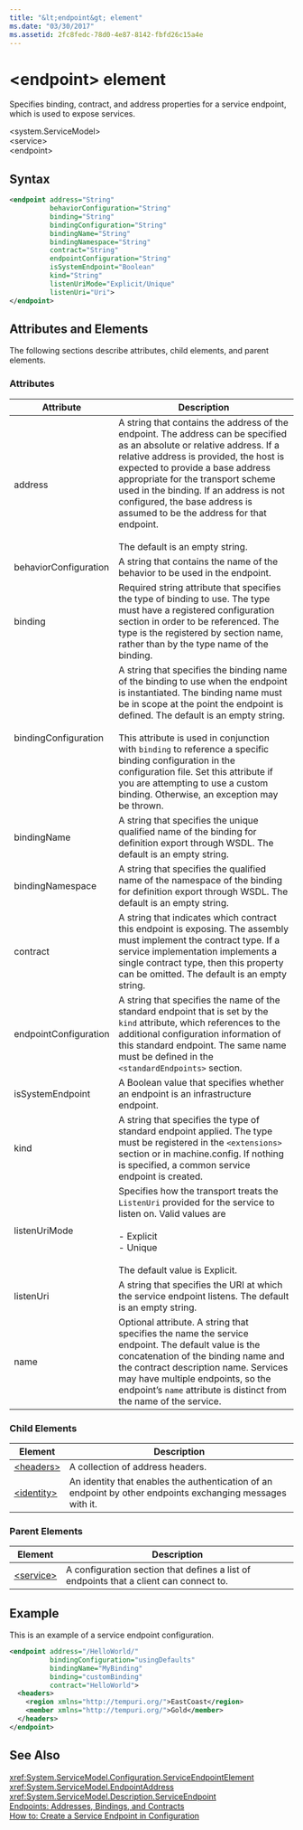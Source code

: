 ```yaml
---
title: "&lt;endpoint&gt; element"
ms.date: "03/30/2017"
ms.assetid: 2fc8fedc-78d0-4e87-8142-fbfd26c15a4e
---
```

# &lt;endpoint&gt; element
Specifies binding, contract, and address properties for a service endpoint, which is used to expose services.  
  
 \<system.ServiceModel>  
\<service>  
\<endpoint>  
  
## Syntax  
  
```xml  
<endpoint address="String"  
          behaviorConfiguration="String"  
          binding="String"  
          bindingConfiguration="String"  
          bindingName="String"  
          bindingNamespace="String"  
          contract="String"  
          endpointConfiguration="String"  
          isSystemEndpoint="Boolean"  
          kind="String"  
          listenUriMode="Explicit/Unique"  
          listenUri="Uri">  
</endpoint>  
```  
  
## Attributes and Elements  
 The following sections describe attributes, child elements, and parent elements.  
  
### Attributes  
  
|Attribute|Description|  
|---------------|-----------------|  
|address|A string that contains the address of the endpoint. The address can be specified as an absolute or relative address. If a relative address is provided, the host is expected to provide a base address appropriate for the transport scheme used in the binding. If an address is not configured, the base address is assumed to be the address for that endpoint.<br /><br /> The default is an empty string.|  
|behaviorConfiguration|A string that contains the name of the behavior to be used in the endpoint.|  
|binding|Required string attribute that specifies the type of binding to use. The type must have a registered configuration section in order to be referenced. The type is the registered by section name, rather than by the type name of the binding.|  
|bindingConfiguration|A string that specifies the binding name of the binding to use when the endpoint is instantiated. The binding name must be in scope at the point the endpoint is defined. The default is an empty string.<br /><br /> This attribute is used in conjunction with `binding` to reference a specific binding configuration in the configuration file. Set this attribute if you are attempting to use a custom binding. Otherwise, an exception may be thrown.|  
|bindingName|A string that specifies the unique qualified name of the binding for definition export through WSDL. The default is an empty string.|  
|bindingNamespace|A string that specifies the qualified name of the namespace of the binding for definition export through WSDL. The default is an empty string.|  
|contract|A string that indicates which contract this endpoint is exposing. The assembly must implement the contract type. If a service implementation implements a single contract type, then this property can be omitted. The default is an empty string.|  
|endpointConfiguration|A string that specifies the name of the standard endpoint that is set by the `kind` attribute, which references to the additional configuration information of this standard endpoint. The same name must be defined in the `<standardEndpoints>` section.|  
|isSystemEndpoint|A Boolean value that specifies whether an endpoint is an infrastructure endpoint.|  
|kind|A string that specifies the type of standard endpoint applied. The type must be registered in the `<extensions>` section or in machine.config. If nothing is specified, a common service endpoint is created.|  
|listenUriMode|Specifies how the transport treats the `ListenUri` provided for the service to listen on. Valid values are<br /><br /> -   Explicit<br />-   Unique<br /><br /> The default value is Explicit.|  
|listenUri|A string that specifies the URI at which the service endpoint listens. The default is an empty string.|  
|name|Optional attribute. A string that specifies the name the service endpoint. The default value is the concatenation of the binding name and the contract description name. Services may have multiple endpoints, so the endpoint’s `name` attribute is distinct from the name of the service.|  
  
### Child Elements  
  
|Element|Description|  
|-------------|-----------------|  
|[\<headers>](../../../../../docs/framework/configure-apps/file-schema/wcf/headers.md)|A collection of address headers.|  
|[\<identity>](../../../../../docs/framework/configure-apps/file-schema/wcf/identity.md)|An identity that enables the authentication of an endpoint by other endpoints exchanging messages with it.|  
  
### Parent Elements  
  
|Element|Description|  
|-------------|-----------------|  
|[\<service>](../../../../../docs/framework/configure-apps/file-schema/wcf/service.md)|A configuration section that defines a list of endpoints that a client can connect to.|  
  
## Example  
 This is an example of a service endpoint configuration.  
  
```xml  
<endpoint address="/HelloWorld/"  
          bindingConfiguration="usingDefaults"  
          bindingName="MyBinding"  
          binding="customBinding"  
          contract="HelloWorld">  
  <headers>  
    <region xmlns="http://tempuri.org/">EastCoast</region>  
    <member xmlns="http://tempuri.org/">Gold</member>  
  </headers>  
</endpoint>  
```  
  
## See Also  
 <xref:System.ServiceModel.Configuration.ServiceEndpointElement>  
 <xref:System.ServiceModel.EndpointAddress>  
 <xref:System.ServiceModel.Description.ServiceEndpoint>  
 [Endpoints: Addresses, Bindings, and Contracts](../../../../../docs/framework/wcf/feature-details/endpoints-addresses-bindings-and-contracts.md)  
 [How to: Create a Service Endpoint in Configuration](../../../../../docs/framework/wcf/feature-details/how-to-create-a-service-endpoint-in-configuration.md)
